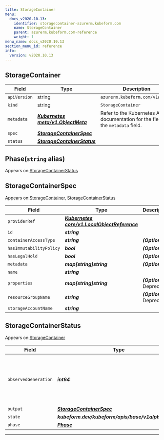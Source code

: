 ```yaml
---
title: StorageContainer
menu:
  docs_v2020.10.13:
    identifier: storagecontainer-azurerm.kubeform.com
    name: StorageContainer
    parent: azurerm.kubeform.com-reference
    weight: 1
menu_name: docs_v2020.10.13
section_menu_id: reference
info:
  version: v2020.10.13
---
```


## StorageContainer
| Field | Type | Description |
| ------ | ----- | ----------- |
| `apiVersion` | string | `azurerm.kubeform.com/v1alpha1` |
|    `kind` | string | `StorageContainer` |
| `metadata` | ***[Kubernetes meta/v1.ObjectMeta](https://kubernetes.io/docs/reference/generated/kubernetes-api/v1.13/#objectmeta-v1-meta)***|Refer to the Kubernetes API documentation for the fields of the `metadata` field.|
| `spec` | ***[StorageContainerSpec](#storagecontainerspec)***||
| `status` | ***[StorageContainerStatus](#storagecontainerstatus)***||
## Phase(`string` alias)

Appears on:[StorageContainerStatus](#storagecontainerstatus)

## StorageContainerSpec

Appears on:[StorageContainer](#storagecontainer), [StorageContainerStatus](#storagecontainerstatus)

| Field | Type | Description |
| ------ | ----- | ----------- |
| `providerRef` | ***[Kubernetes core/v1.LocalObjectReference](https://kubernetes.io/docs/reference/generated/kubernetes-api/v1.13/#localobjectreference-v1-core)***||
| `id` | ***string***||
| `containerAccessType` | ***string***| ***(Optional)*** |
| `hasImmutabilityPolicy` | ***bool***| ***(Optional)*** |
| `hasLegalHold` | ***bool***| ***(Optional)*** |
| `metadata` | ***map[string]string***| ***(Optional)*** |
| `name` | ***string***||
| `properties` | ***map[string]string***| ***(Optional)*** Deprecated|
| `resourceGroupName` | ***string***| ***(Optional)*** Deprecated|
| `storageAccountName` | ***string***||
## StorageContainerStatus

Appears on:[StorageContainer](#storagecontainer)

| Field | Type | Description |
| ------ | ----- | ----------- |
| `observedGeneration` | ***int64***| ***(Optional)*** Resource generation, which is updated on mutation by the API Server.|
| `output` | ***[StorageContainerSpec](#storagecontainerspec)***| ***(Optional)*** |
| `state` | ***kubeform.dev/kubeform/apis/base/v1alpha1.State***| ***(Optional)*** |
| `phase` | ***[Phase](#phase)***| ***(Optional)*** |
---
